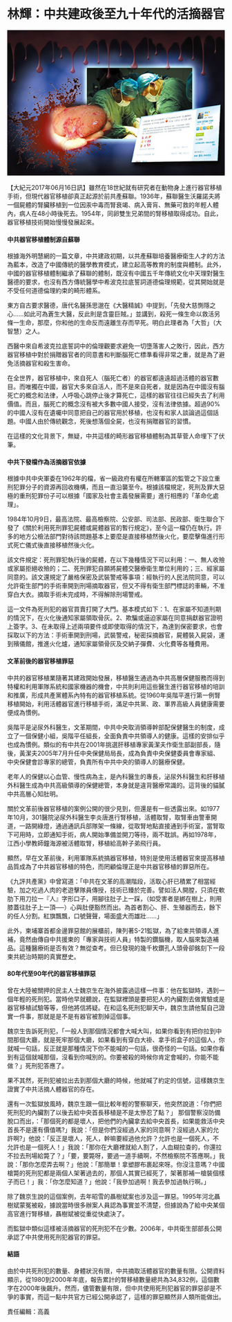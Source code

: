 <h1>林輝：中共建政後至九十年代的活摘器官</h1>
<img src="4-26-600x400.jpg">

【大紀元2017年06月16日訊】雖然在18世紀就有研究者在動物身上進行器官移植手術，但現代器官移植卻真正起源於前共產蘇聯。1936年，蘇聯醫生沃羅諾夫將一個屍體的腎臟移植到一位因汞中毒而腎衰竭、病入膏肓、無藥可救的年輕人體內，病人在48小時後死去。1954年，同卵雙生兄弟間的腎移植取得成功。自此，器官移植技術開始慢慢發展起來。

<h4>中共器官移植體制源自蘇聯</h4>

根據海外明慧網的一篇文章，中共建政初期，以共產蘇聯培養醫療衛生人才的方法為藍本，改造了中國傳統的醫學教育模式，建立起高等教育的制度與體制。此外，中國的器官移植體制繼承了蘇聯的體制，既沒有中國五千年傳統文化中天理對醫生醫德的要求，也沒有西方傳統醫學中希波克拉底誓詞道德倫理規範，從其開始就是不受任何道德倫理約束的畸形體系。

東方自古要求醫德，唐代名醫孫思邈在《大醫精誠》中提到，「先發大慈惻隱之心……如此可為蒼生大醫，反此則是含靈巨賊。」並講到，殺死一條生命以救活另條一生命，那麼，你和他的生命反而遠離生存而早死。明白此理者為「大哲」（大智慧）之人。

西醫中來自希波克拉底誓詞中的倫理觀要求避免一切墮落害人之敗行，因此，西方器官移植中對於捐贈器官者的同意書和判斷腦死亡標準看得非常之重，就是為了避免活摘器官和殺生害命。

在全世界，器官移植中，來自死人（腦死亡者）的器官都遠遠超過活體的器官數目。而唯獨在中國，器官大多來自活人，而不是來自死者，就是因為在中國沒有腦死亡的概念和法律，人呼吸心跳停止後才算死亡，這樣的器官往往已經失去了利用價值。而且，腦死亡的概念沒有被大多數中國人接受，沒有法律依據。超過90%的中國人沒有在遺囑中同意把自己的器官用於移植，也沒有和家人談論過這個話題。中國人由於傳統觀念，死後想落個全屍，也沒有捐贈器官的習慣。

在這樣的文化背景下，無疑，中共這樣的畸形器官移植體制為其草菅人命埋下了伏筆。

<h4>中共下發檔作為活摘器官依據</h4>

根據中共中央軍委在1962年的檔，省一級政府有權在所轄軍區的監管之下設立重刑犯罪分子的資源再回收機構，而且一直沿襲至今。根據該檔規定，死刑及罪大惡極的重刑犯罪份子可以根據「國家及社會主義發展需要」進行相應的「革命化處理」。

1984年10月9日，最高法院、最高檢察院、公安部、司法部、民政部、衛生聯合下發了《關於利用死刑罪犯屍體或屍體器官的暫行規定》，至今這一檔仍在執行。許多的地方公檢法部門對待該問題基本上要麼是直接移植然後火化，要麼擊傷進行形式死亡儀式後直接移植然後火化。

該文件規定：死刑罪犯執行後的屍體，在以下幾種情況下可以利用：一、無人收殮或家屬拒絕收殮的；二、死刑罪犯自願將屍體交醫療衛生單位利用的；三、經家屬同意的。該文還規定了嚴格保密及武裝警戒等事項：經執行的人民法院同意，可以允許衛生部門的手術車開到刑場摘取器官，但又不得有衛生部門標誌的車輛，不准穿白大衣。摘取手術未完成時，不得解除刑場警戒。

這一文件為死刑犯的器官買賣打開了大門。基本模式如下：1、在家屬不知道刑期的情況下，在火化後通知家屬領取骨灰。2、欺騙或逼迫家屬在同意捐獻器官證明上簽字。3、在未取得上述兩項要件或即使取得的情況下，為達到保密要求，也會採取以下的方法：手術車開到刑場，武裝警戒，秘密採摘器官，屍體裝入屍袋，運到殯儀館，推進火化爐，通知家屬領骨灰及交納子彈費、火化費等各種費用。

<h4>文革前後的器官移植罪惡</h4>

中共的器官移植業隨著其建政開始發展，移植醫生通過為中共高層保健服務而得到特權和利用軍隊系統和國家機器的機會，中共則利用這些醫生進行器官移植的培訓和推廣，形成共產黨體系內特有的器官移植系統。從1960年吳階平進行第一例腎移植開始，利用活體器官進行移植手術，滿足中共黨、政、軍界高級人員健康需要便成為慣例。

吳階平是泌尿外科醫生，文革期間，中共中央取消領導幹部配保健醫生的制度，成立了一個保健小組，吳階平任組長，全面負責中共領導人的健康。這樣的安排似乎也成為慣例。類似的有中共在2001年挑選肝移植專家黃潔夫作衛生部副部長，隨後，黃潔夫2005年7月升任中央保健局局長，成為負責中央保健委員會專家組、中央保健會診專家的總管，負責所有中共中央的領導人的醫療保健。

老年人的保健以心血管、慢性病為主，是內科醫生的專長，泌尿外科醫生和肝移植外科醫生成為中共高級領導的保健總管，本身就是違背醫療常識的。這背後的貓膩中共高層心知肚明。

關於文革前後器官移植的案例公開的很少見到，但還是有一些透露出來。如1977年10月，301醫院泌尿外科醫生李炎唐進行腎移植，活體取腎，取腎車由警車開道，一路開綠燈，通過通訊兵部隊架一條線，從取腎地點直接通到手術室，當腎取下可用時，立即通知手術，病人開始準備並開刀等待，兩不耽誤。再如1978年，江西小學教師鐘海源被活體取腎，移植給高幹子弟飛行員。

顯然，早在文革前後，利用軍隊系統搞器官移植，特別是使用活體器官來提高移植品質成為了中共器官移植的特色，而罔顧倫理正是中共器官移植的罪惡所在。

《九評共產黨》中曾寫道：「中共在文革的高潮階段，活取心肝已積累了相當經驗，加之吃過人肉的老遊擊隊員傳授，技術已臻於完善。譬如活人開膛，只須在軟肋下用刀拉一『人』字形口子，用腳往肚子上一踩，（如受害者是綁在樹上，則用膝蓋往肚子上一頂──）心與肚便豁然而出。為首者割心、肝、生殖器而去，餘下的任人分割。紅旗飄飄，口號聲聲，場面盛大而雄壯……」

此外，柬埔寨首都金邊罪惡館的展櫃前，陳列著S-21監獄，為了給柬共領導人進補，竟然由傳自中共援柬的「專家與技術人員」特製的鑽腦機，取人腦來製造補品。這種醫療術是否有效？無從查考。但已發現的幾千枚鑽孔人頭骨卻銘刻下一段柬共統治時期的真實歷史。

<h4>80年代至90年代的器官移植罪惡</h4>

曾在大陸被關押的民主人士魏京生在海外披露過這樣一件事：他在監獄時，遇到一個年輕的死刑犯。當時他早就聽說，在監獄裡頭是要把犯人的內臟割去做實驗或是器官移植試驗等等，但他將信將疑。在和這名死刑犯聊天中，魏京生請他幫自己證實一件事，那就是是不是有器官被割掉這個事。

魏京生告訴死刑犯，「一般人到那個情況都會大喊大叫，如果你看到有把你拉到中間那個大廳，就是死牢那個大廳，如果看到有穿白大褂、拿手術盒子的這個人，你就喊一句話，反正就是那種情況下你不能喊的一句話，很奇怪的一句話。如果你看到有這個就喊那個，沒看到你喊別的。你要被殺的時候你肯定會喊的，你能不能做？」死刑犯答應了。

果不其然，死刑犯被拉出去到那個大廳的時候，他就喊了約定的信號，這樣魏京生證實了中共活摘人體器官的存在。

還有一次監獄放風時，魏京生跟一個比較年輕的警察聊天，他突然說道：「你們把死刑犯的內臟割了以後去給中央首長移植是不是太慘忍了點？」 那個警察沒防備脫口而出，：「那個死的都是壞人，把他們的內臟拿去給中央首長，如果能救活中央首長不是還有價值嗎?」我說：「但是你們沒經過人家的同意啊？沒經過人家的允許啊?」他說：「反正是壞人，死人，幹嘛要經過他允許？允許也是一個死人，不允許也是一個死人！」我說：「那你在大廳裡就給人割了，人血糊拉查的，你還拉不拉去刑場給斃了？」「要，要斃呀，要過一道手續啊，不然檢察院不答應啊。」我說：「那你怎麼弄去啊？」他說：「那簡單！拿塑膠布裹起來呀。你沒注意嗎？中國槍斃的死刑犯都是兩個人架著過去的，那個人其實已經死了，架著那補一槍裝個樣子而已！」我：「你怎麼知道？」他說：「我參加過啊！我去參加過執行啊。」

除了魏京生說的這個案例，去年昭雪的聶樹斌案也涉及這一罪惡。1995年河北聶樹斌蒙冤被殺，據說當時很多辦案人員認為事實並不清楚，但據說為了給中央某個高官進行腎移植，聶樹斌被從重從快處決了。

而監獄中類似這樣被活摘器官的死刑犯不在少數。2006年，中共衛生部部長公開承認了中共使用死刑犯器官的罪惡。

<h4>結語</h4>

由於中共死刑犯的數量、身體狀況有限，中共摘取活體器官的數量有限。公開資料顯示，從1980到2000年年底，報告累計的腎移植數量總共為34,832例，這個數字在2000年後飆升。然而，儘管數量有限，但中共使用死刑犯器官的罪惡卻是不爭的事實，而這一點中共官方已經公開承認了，這樣的罪惡顯然非人類所能做出。

責任編輯：高義
